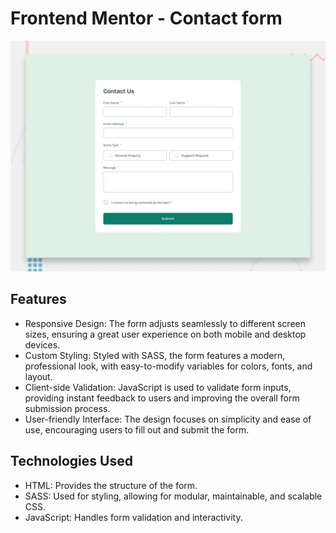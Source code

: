# Frontend Mentor - Contact form

![Design preview for the Contact form coding challenge](./design/desktop-preview.jpg)

## Features

- Responsive Design: 
    The form adjusts seamlessly to different screen sizes, ensuring a great user experience on both mobile and desktop devices.
- Custom Styling: 
    Styled with SASS, the form features a modern, professional look, with easy-to-modify variables for colors, fonts, and layout.
- Client-side Validation: 
    JavaScript is used to validate form inputs, providing instant feedback to users and improving the overall form submission process.
- User-friendly Interface: 
    The design focuses on simplicity and ease of use, encouraging users to fill out and submit the form.


## Technologies Used

- HTML: Provides the structure of the form.
- SASS: Used for styling, allowing for modular, maintainable, and scalable CSS.
- JavaScript: Handles form validation and interactivity.